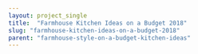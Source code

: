 ```yaml
---
layout: project_single
title:  "Farmhouse Kitchen Ideas on a Budget 2018"
slug: "farmhouse-kitchen-ideas-on-a-budget-2018"
parent: "farmhouse-style-on-a-budget-kitchen-ideas"
---
```

 